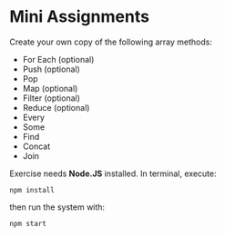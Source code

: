 # Mini Assignments

Create your own copy of the following array methods:

- For Each (optional)
- Push (optional)
- Pop
- Map (optional)
- Filter (optional)
- Reduce (optional)
- Every
- Some
- Find
- Concat
- Join

Exercise needs **Node.JS** installed.
In terminal, execute: 

`npm install`

then run the system with:

`npm start`